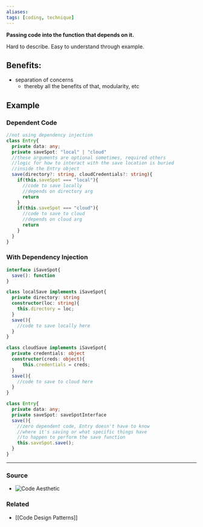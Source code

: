 ```yaml
---
aliases: 
tags: [coding, technique]
---
```

**Passing code into the function that depends on it.**

Hard to describe. Easy to understand through example. 

## Benefits:
- separation of concerns
	- thereby all the benefits of that, modularity, etc

## Example
### Dependent Code
```typescript
//not using dependency injection
class Entry{
  private data: any;
  private saveSpot: "local" | "cloud"
  //these arguments are optional sometimes, required others
  //logic for how to interact with the save location is buried
  //inside the Entry object
  save(directory?: string, cloudCredentials?: string){
    if(this.saveSpot === "local"){
      //code to save locally 
      //depends on directory arg
      return
    }
    if(this.saveSpot === "cloud"){
      //code to save to cloud
      //depends on cloud arg
      return
    }
  }
} 
```

### With Dependency Injection
```typescript
interface iSaveSpot{
  save(): function
}

class localSave implements iSaveSpot{
  private directory: string
  constructor(loc: string){
    this.directory = loc;
  }
  save(){
    //code to save locally here
  }
}

class cloudSave implements iSaveSpot{
  private credentials: object
  constructor(creds: object){
	  this.credentials = creds;
  }
  save(){
    //code to save to cloud here
  }
}

class Entry{
  private data: any;
  private saveSpot: saveSpotInterface
  save(){
	//zero dependent code, Entry doesn't have to know
	//where it's saving or what specific things have
	//to happen to perform the save function
    this.saveSpot.save();
  }
} 

```

---
### Source
- ![Code Aesthetic](https://youtu.be/J1f5b4vcxCQ)

### Related
- [[Code Design Patterns]]
 